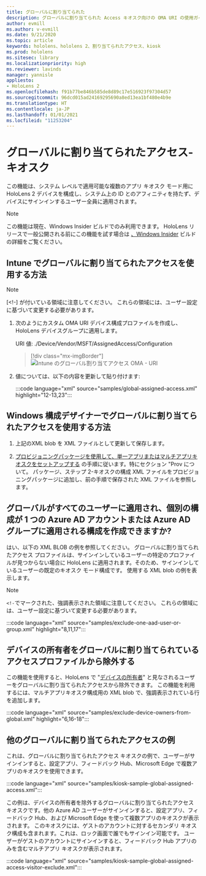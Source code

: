 ```yaml
---
title: グローバルに割り当てられた
description: グローバルに割り当てられた Access キオスク向けの OMA URI の使用ガイド
author: evmill
ms.author: v-evmill
ms.date: 9/21/2020
ms.topic: article
keywords: hololens、hololens 2、割り当てられたアクセス、kiosk
ms.prod: hololens
ms.sitesec: library
ms.localizationpriority: high
ms.reviewer: lavinds
manager: yannisle
appliesto:
- HoloLens 2
ms.openlocfilehash: f91b77be846b585de8d89c17e516923f97304d57
ms.sourcegitcommit: 96dcd015ad24169295690a8ed13ea1bf480e4b9e
ms.translationtype: HT
ms.contentlocale: ja-JP
ms.lasthandoff: 01/01/2021
ms.locfileid: "11253204"
---
```

# グローバルに割り当てられたアクセス-キオスク

この機能は、システム レベルで適用可能な複数のアプリ キオスク モード用に HoloLens 2 デバイスを構成し、システム上の ID とのアフィニティを持たず、デバイスにサインインするユーザー全員に適用されます。

> [!NOTE]
> この機能は現在、Windows Insider ビルドでのみ利用できます。 HoloLens リリースで一般公開される前にこの機能を試す場合は [、Windows Insider](hololens-insider.md) ビルドの詳細をご覧ください。

## Intune でグローバルに割り当てられたアクセスを使用する方法

> [!NOTE]
> [<!-] が付いている領域に注意してください。 これらの領域には、ユーザー設定に基づいて変更する必要があります。

1. 次のようにカスタム OMA URI デバイス構成プロファイルを作成し、HoloLens デバイスグループに適用します。

    URI 値: ./Device/Vendor/MSFT/AssignedAccess/Configuration

    > [!div class="mx-imgBorder"]
    > ![Intune のグローバル割り当てアクセス OMA - URI](images/global-assigned-access-omauri.png)

2. 値については、以下の内容を更新して貼り付けます:

    :::code language="xml" source="samples/global-assigned-access.xml" highlight="12-13,23":::

## Windows 構成デザイナーでグローバルに割り当てられたアクセスを使用する方法

1. 上記のXML blob を XML ファイルとして更新して保存します。 

2. [プロビジョニングパッケージを使用して、単一アプリまたはマルチアプリキオスクをセットアップする](https://docs.microsoft.com/hololens/hololens-kiosk#use-a-provisioning-package-to-set-up-a-single-app-or-multi-app-kiosk) の手順に従います。特にセクション "Prov について。 パッケージ、ステップ 2-キオスクの構成 XML ファイルをプロビジョニングパッケージに追加し、前の手順で保存された XML ファイルを参照します。

## グローバルがすべてのユーザーに適用され、個別の構成が 1 つの Azure AD アカウントまたは Azure AD グループに適用される構成を作成できますか? 

はい、以下の XML BLOB の例を参照してください。 グローバルに割り当てられたアクセス プロファイルは、サインインしているユーザーの特定のプロファイルが見つからない場合に HoloLens に適用されます。そのため、サインインしているユーザーの既定のキオスク モード構成です。
使用する XML blob の例を表示します。

> [!NOTE]
> `<!-`でマークされた、強調表示された領域に注意してください。 これらの領域には、ユーザー設定に基づいて変更する必要があります。

 :::code language="xml" source="samples/exclude-one-aad-user-or-group.xml" highlight="8,11,17":::

## デバイスの所有者をグローバルに割り当てられているアクセスプロファイルから除外する

この機能を使用すると、HoloLens で "[デバイスの所有者](security-adminless-os.md)" と見なされるユーザーをグローバルに割り当てられたアクセスから除外できます。 この機能を利用するには、マルチアプリキオスク構成用の XML blob で、強調表示されている行を追加します。

 :::code language="xml" source="samples/exclude-device-owners-from-global.xml" highlight="6,16-18":::

## 他のグローバルに割り当てられたアクセスの例

これは、グローバルに割り当てられたアクセス キオスクの例で、ユーザーがサインインすると、設定アプリ、フィードバック Hub、Microsoft Edge で複数アプリのキオスクを使用できます。

:::code language="xml" source="samples/kiosk-sample-global-assigned-access.xml":::

この例は、デバイスの所有者を除外するグローバルに割り当てられたアクセス キオスクです。他の Azure AD ユーザーがサインインすると、設定アプリ、フィードバック Hub、および Microsoft Edge を使って複数アプリのキオスクが表示されます。 このキオスクには、ゲストのアカウントに対するセカンダリ キオスク構成も含まれます。これは、ロック画面で誰でもサインイン可能です。 ユーザーがゲストのアカウントにサインインすると、フィードバック Hub アプリのみを含むマルチアプリ キオスクが表示されます。

:::code language="xml" source="samples/kiosk-sample-global-assigned-access-visitor-exclude.xml":::
